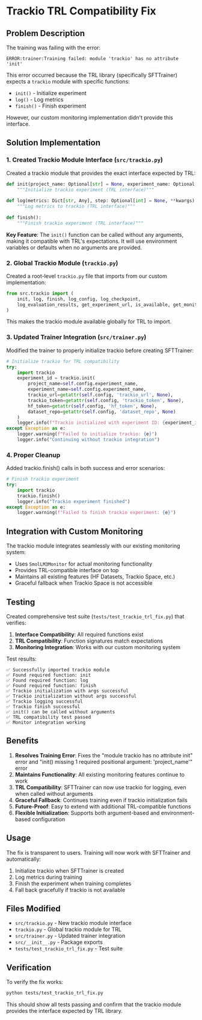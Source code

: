 # Trackio TRL Compatibility Fix

## Problem Description

The training was failing with the error:
```
ERROR:trainer:Training failed: module 'trackio' has no attribute 'init'
```

This error occurred because the TRL library (specifically SFTTrainer) expects a `trackio` module with specific functions:
- `init()` - Initialize experiment
- `log()` - Log metrics  
- `finish()` - Finish experiment

However, our custom monitoring implementation didn't provide this interface.

## Solution Implementation

### 1. Created Trackio Module Interface (`src/trackio.py`)

Created a trackio module that provides the exact interface expected by TRL:

```python
def init(project_name: Optional[str] = None, experiment_name: Optional[str] = None, **kwargs) -> str:
    """Initialize trackio experiment (TRL interface)"""
    
def log(metrics: Dict[str, Any], step: Optional[int] = None, **kwargs):
    """Log metrics to trackio (TRL interface)"""
    
def finish():
    """Finish trackio experiment (TRL interface)"""
```

**Key Feature**: The `init()` function can be called without any arguments, making it compatible with TRL's expectations. It will use environment variables or defaults when no arguments are provided.

### 2. Global Trackio Module (`trackio.py`)

Created a root-level `trackio.py` file that imports from our custom implementation:

```python
from src.trackio import (
    init, log, finish, log_config, log_checkpoint, 
    log_evaluation_results, get_experiment_url, is_available, get_monitor
)
```

This makes the trackio module available globally for TRL to import.

### 3. Updated Trainer Integration (`src/trainer.py`)

Modified the trainer to properly initialize trackio before creating SFTTrainer:

```python
# Initialize trackio for TRL compatibility
try:
    import trackio
    experiment_id = trackio.init(
        project_name=self.config.experiment_name,
        experiment_name=self.config.experiment_name,
        trackio_url=getattr(self.config, 'trackio_url', None),
        trackio_token=getattr(self.config, 'trackio_token', None),
        hf_token=getattr(self.config, 'hf_token', None),
        dataset_repo=getattr(self.config, 'dataset_repo', None)
    )
    logger.info(f"Trackio initialized with experiment ID: {experiment_id}")
except Exception as e:
    logger.warning(f"Failed to initialize trackio: {e}")
    logger.info("Continuing without trackio integration")
```

### 4. Proper Cleanup

Added trackio.finish() calls in both success and error scenarios:

```python
# Finish trackio experiment
try:
    import trackio
    trackio.finish()
    logger.info("Trackio experiment finished")
except Exception as e:
    logger.warning(f"Failed to finish trackio experiment: {e}")
```

## Integration with Custom Monitoring

The trackio module integrates seamlessly with our existing monitoring system:

- Uses `SmolLM3Monitor` for actual monitoring functionality
- Provides TRL-compatible interface on top
- Maintains all existing features (HF Datasets, Trackio Space, etc.)
- Graceful fallback when Trackio Space is not accessible

## Testing

Created comprehensive test suite (`tests/test_trackio_trl_fix.py`) that verifies:

1. **Interface Compatibility**: All required functions exist
2. **TRL Compatibility**: Function signatures match expectations  
3. **Monitoring Integration**: Works with our custom monitoring system

Test results:
```
✅ Successfully imported trackio module
✅ Found required function: init
✅ Found required function: log  
✅ Found required function: finish
✅ Trackio initialization with args successful
✅ Trackio initialization without args successful
✅ Trackio logging successful
✅ Trackio finish successful
✅ init() can be called without arguments
✅ TRL compatibility test passed
✅ Monitor integration working
```

## Benefits

1. **Resolves Training Error**: Fixes the "module trackio has no attribute init" error and "init() missing 1 required positional argument: 'project_name'" error
2. **Maintains Functionality**: All existing monitoring features continue to work
3. **TRL Compatibility**: SFTTrainer can now use trackio for logging, even when called without arguments
4. **Graceful Fallback**: Continues training even if trackio initialization fails
5. **Future-Proof**: Easy to extend with additional TRL-compatible functions
6. **Flexible Initialization**: Supports both argument-based and environment-based configuration

## Usage

The fix is transparent to users. Training will now work with SFTTrainer and automatically:

1. Initialize trackio when SFTTrainer is created
2. Log metrics during training
3. Finish the experiment when training completes
4. Fall back gracefully if trackio is not available

## Files Modified

- `src/trackio.py` - New trackio module interface
- `trackio.py` - Global trackio module for TRL
- `src/trainer.py` - Updated trainer integration
- `src/__init__.py` - Package exports
- `tests/test_trackio_trl_fix.py` - Test suite

## Verification

To verify the fix works:

```bash
python tests/test_trackio_trl_fix.py
```

This should show all tests passing and confirm that the trackio module provides the interface expected by TRL library. 